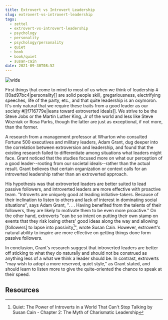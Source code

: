 ```yaml
---
title: Extrovert vs Introvert Leadership
slug: extrovert-vs-introvert-leadership
tags:
  - zettel
  - extrovert-vs-introvert-leadership
  - psychology
  - personality
  - psychology/personality
  - quiet
  - book
  - book/quiet
  - susan-cain
date: 2021-09-30T08:52
---
```


![wide](https://www.stockvault.net/data/2018/08/02/253555/preview16.jpg "image from Stockvault (cc)")

First things that come to mind to most of us when we think of leadership
#[[0ad97bc4|personality]] are solid people skill, gregariousness, electrifying
speeches, life of the party, etc., and that quite leadership is an oxymoron.
It's only natural that we require these traits from a good leader as our society
#[[f716779e|leans toward extroverted ideals]]. We strive to be the Steve Jobs or
the Martin Luther King, Jr of the world and less like Steve Wozniak or Rosa
Parks, though the latter are just as exceptional, if not more, than the former.

A research from a management professor at Wharton who consulted Fortune 500
executives and military leaders, Adam Grant, dug deeper into the correlation
between extroversion and leadership, and found that the existing research failed
to differentiate among situations what leaders might face. Grant noticed that
the studies focused more on what our perception of a good leader--rooting
from our societal ideals--rather than the actual result. Grant believes that
certain organization or context calls for an introverted leadership rather than
an extroverted approach.

His hypothesis was that extroverted leaders are better suited to lead passive
followers, and introverted leaders are more effective with proactive team.
"Introverts are uniquely good at leading initiative-takers. Because of their
inclination to listen to others and lack of interest in dominating social
situations", says Adam Grant, ". . . Having benefited from the talents of their
followers, they are likely to motivate them to be even more proactive." On the
other hand, extroverts "can be so intent on putting their own stamp on events
that they risk losing others' good ideas along the way and allowing [followers]
to lapse into passivity[^1]", wrote Susan Cain. However, extrovert's natural
ability to inspire are more effective on getting things done form passive
followers.

In conclusion, Grant's research suggest that introverted leaders are better off
sticking to what they do naturally and should not be construed as anything less
of a what we think a leader should be. In contrast, extroverts "may wish to
adopt a more reserved, quiet style," as Grant stated, and should learn to listen
more to give the quite-oriented the chance to speak at their speed.


## Resources

[^1]: Quiet: The Power of Introverts in a World That Can't Stop Talking by Susan Cain - Chapter 2: The Myth of Charismatic Leadership

